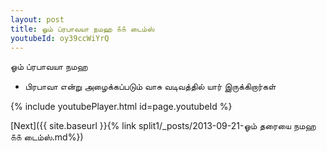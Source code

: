 ```yaml
---
layout: post
title: ஓம் ப்ரபாவயா நமஹ ௧௧ டைம்ஸ்
youtubeId: oy39ccWiYrQ
---
```

 
 
 ஓம் ப்ரபாவயா நமஹ  
 
 -  பிரபாவா என்று அழைக்கப்படும் வாசு வடிவத்தில் யார் இருக்கிறார்கள் 
 
  
 
  
 
 
 
 
 
 


{% include youtubePlayer.html id=page.youtubeId %}
 
[Next]({{ site.baseurl }}{% link  split1/_posts/2013-09-21-ஓம் தரையை நமஹ ௧௧ டைம்ஸ்.md%})
 

